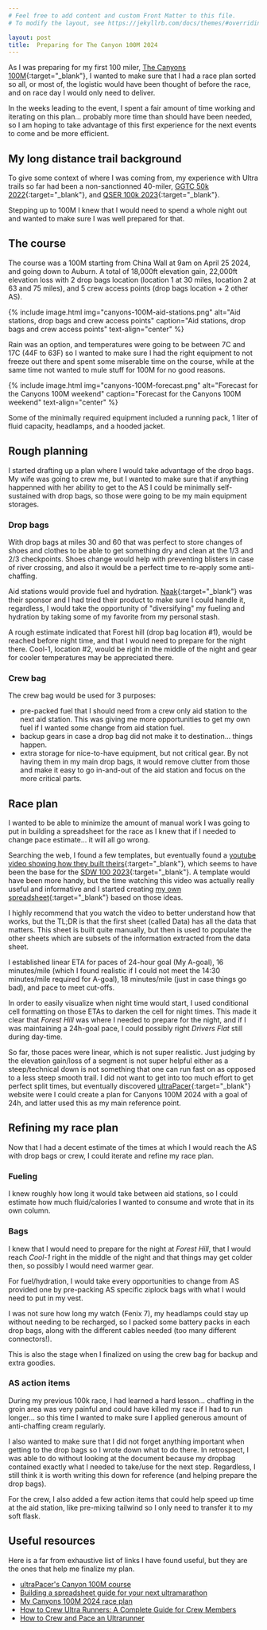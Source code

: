 ```yaml
---
# Feel free to add content and custom Front Matter to this file.
# To modify the layout, see https://jekyllrb.com/docs/themes/#overriding-theme-defaults

layout: post
title:  Preparing for The Canyon 100M 2024
---
```


As I was preparing for my first 100 miler, [The Canyons 100M](https://canyons.utmb.world/races/100M){:target="_blank"}, I wanted to make sure that I had a race plan sorted so all, or most of, the logistic would have been thought of before the race, and on race day I would only need to deliver.

In the weeks leading to the event, I spent a fair amount of time working and iterating on this plan... probably more time than should have been needed, so I am hoping to take advantage of this first experience for the next events to come and be more efficient.

## My long distance trail background

To give some context of where I was coming from, my experience with Ultra trails so far had been a non-sanctionned 40-miler, [GGTC 50k 2022](https://race.spartan.com/en/race/past-results/7713){:target="_blank"}, and [QSER 100k 2023](https://www.quicksilver-running.com/races){:target="_blank"}.

Stepping up to 100M I knew that I would need to spend a whole night out and wanted to make sure I was well prepared for that.

## The course

The course was a 100M starting from China Wall at 9am on April 25 2024, and going down to Auburn. A total of 18,000ft elevation gain, 22,000ft elevation loss with 2 drop bags location (location 1 at 30 miles, location 2 at 63 and 75 miles), and 5 crew access points (drop bags location + 2 other AS).

{% include image.html img="canyons-100M-aid-stations.png" alt="Aid stations, drop bags and crew access points" caption="Aid stations, drop bags and crew access points" text-align="center" %}

Rain was an option, and temperatures were going to be between 7C and 17C (44F to 63F) so I wanted to make sure I had the right equipment to not freeze out there and spent some miserable time on the course, while at the same time not wanted to mule stuff for 100M for no good reasons.

{% include image.html img="canyons-100M-forecast.png" alt="Forecast for the Canyons 100M weekend" caption="Forecast for the Canyons 100M weekend" text-align="center" %}

Some of the minimally required equipment included a running pack, 1 liter of fluid capacity, headlamps, and a hooded jacket.

## Rough planning

I started drafting up a plan where I would take advantage of the drop bags. My wife was going to crew me, but I wanted to make sure that if anything happenned with her ability to get to the AS I could be minimally self-sustained with drop bags, so those were going to be my main equipment storages.

### Drop bags

With drop bags at miles 30 and 60 that was perfect to store changes of shoes and clothes to be able to get something dry and clean at the 1/3 and 2/3 checkpoints. Shoes change would help with preventing blisters in case of river crossing, and also it would be a perfect time to re-apply some anti-chaffing.

Aid stations would provide fuel and hydration. [Naak](https://www.naak.com/){:target="_blank"} was their sponsor and I had tried their product to make sure I could handle it, regardless, I would take the opportunity of "diversifying" my fueling and hydration by taking some of my favorite from my personal stash.

A rough estimate indicated that Forest hill (drop bag location #1), would be reached before night time, and that I would need to prepare for the night there. Cool-1, location #2, would be right in the middle of the night and gear for cooler temperatures may be appreciated there.


### Crew bag

The crew bag would be used for 3 purposes:
- pre-packed fuel that I should need from a crew only aid station to the next aid station. This was giving me more opportunities to get my own fuel if I wanted some change from aid station fuel.
- backup gears in case a drop bag did not make it to destination... things happen.
- extra storage for nice-to-have equipment, but not critical gear. By not having them in my main drop bags, it would remove clutter from those and make it easy to go in-and-out of the aid station and focus on the more critical parts.


## Race plan

I wanted to be able to minimize the amount of manual work I was going to put in building a spreadsheet for the race as I knew that if I needed to change pace estimate... it will all go wrong.

Searching the web, I found a few templates, but eventually found a [youtube video showing how they built theirs][building-spreadsheet-video]{:target="_blank"}, which seems to have been the base for the [SDW 100 2023][the-south-downs-way-100]{:target="_blank"}. A template would have been more handy, but the time watching this video was actually really useful and informative and I started creating [my own spreadsheet][canyons-100M-2024-spreadsheet]{:target="_blank"} based on those ideas.

I highly recommend that you watch the video to better understand how that works, but the TL;DR is that the first sheet (called Data) has all the data that matters. This sheet is built quite manually, but then is used to populate the other sheets which are subsets of the information extracted from the data sheet.

I established linear ETA for paces of 24-hour goal (My A-goal), 16 minutes/mile (which I found realistic if I could not meet the 14:30 minutes/mile required for A-goal), 18 minutes/mile (just in case things go bad), and pace to meet cut-offs.

In order to easily visualize when night time would start, I used conditional cell formatting on those ETAs to darken the cell for night times. This made it clear that *Forest Hill* was where I needed to prepare for the night, and if I was maintaining a 24h-goal pace, I could possibly right *Drivers Flat* still during day-time.

So far, those paces were linear, which is not super realistic. Just judging by the elevation gain/loss of a segment is not super helpful either as a steep/technical down is not something that one can run fast on as opposed to a less steep smooth trail. I did not want to get into too much effort to get perfect split times, but eventually discovered [ultraPacer][ultra-pacer-canyons-100]{:target="_blank"} website were I could create a plan for Canyons 100M 2024 with a goal of 24h, and latter used this as my main reference point.

## Refining my race plan

Now that I had a decent estimate of the times at which I would reach the AS with drop bags or crew, I could iterate and refine my race plan.

### Fueling

I knew roughly how long it would take between aid stations, so I could estimate how much fluid/calories I wanted to consume and wrote that in its own column.

### Bags

I knew that I would need to prepare for the night at *Forest Hill*, that I would reach *Cool-1* right in the middle of the night and that things may get colder then, so possibly I would need warmer gear.

For fuel/hydration, I would take every opportunities to change from AS provided one by pre-packing AS specific ziplock bags with what I would need to put in my vest.

I was not sure how long my watch (Fenix 7), my headlamps could stay up without needing to be recharged, so I packed some battery packs in each drop bags, along with the different cables needed (too many different connectors!).

This is also the stage when I finalized on using the crew bag for backup and extra goodies.

### AS action items

During my previous 100k race, I had learned a hard lesson... chaffing in the groin area was very painful and could have killed my race if I had to run longer... so this time I wanted to make sure I applied generous amount of anti-chaffing cream regularly.

I also wanted to make sure that I did not forget anything important when getting to the drop bags so I wrote down what to do there. In retrospect, I was able to do without looking at the document because my dropbag contained exactly what I needed to take/use for the next step. Regardless, I still think it is worth writing this down for reference (and helping prepare the drop bags).

For the crew, I also added a few action items that could help speed up time at the aid station, like pre-mixing tailwind so I only need to transfer it to my soft flask.



## Useful resources

Here is a far from exhaustive list of links I have found useful, but they are the ones that help me finalize my plan.

* [ultraPacer's Canyon 100M course][ultra-pacer-canyons-100]
* [Building a spreadsheet guide for your next ultramarathon][building-spreadsheet-video]
* [My Canyons 100M 2024 race plan][canyons-100M-2024-spreadsheet]
* [How to Crew Ultra Runners: A Complete Guide for Crew Members][crewing-for-ultramarathon]
* [How to Crew and Pace an Ultrarunner][crew-pace-ultrarunner]


[ultra-pacer-canyons-100]: <https://ultrapacer.com/course/canyons-100> "ultraPacer's Canyons 100M course"
[building-spreadsheet-video]: <https://www.youtube.com/watch?v=lNfVZ2qRfG0> "Building a spreadsheet guide for your next ultramarathon"
[the-south-downs-way-100]: <https://edscott.blog/the-south-downs-way-100/> "The South Downs Way 100"
[canyons-100M-2024-spreadsheet]: <https://docs.google.com/spreadsheets/d/1dxVenijt-Df3BhwfYvuQ44HUBlK7wMRFGLDlW1wfBL8/edit?usp=sharing> "My Canyons 100M 2024 race plan"
[crewing-for-ultramarathon]: <https://www.trainingpeaks.com/blog/crewing-for-ultramarathon/> "How to Crew Ultra Runners: A Complete Guide for Crew Members"
[crew-pace-ultrarunner]: <https://www.treelinereview.com/learn-skills/crew-pace-ultrarunner> "How to Crew and Pace an Ultrarunner"
